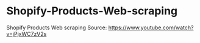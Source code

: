 # Shopify-Products-Web-scraping
Shopify Products Web scraping  Source: https://www.youtube.com/watch?v=jPjxWC7zV2s
